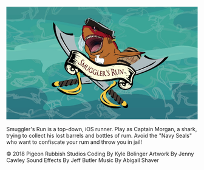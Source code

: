 ![Preview Image](sr-slideshow.jpg)

Smuggler's Run is a top-down, iOS runner. Play as Captain Morgan, a shark, trying to collect his lost barrels and bottles of rum. Avoid the "Navy Seals" who want to confiscate your rum and throw you in jail!

© 2018 Pigeon Rubbish Studios
Coding By Kyle Bolinger
Artwork By Jenny Cawley
Sound Effects By Jeff Butler
Music By Abigail Shaver
